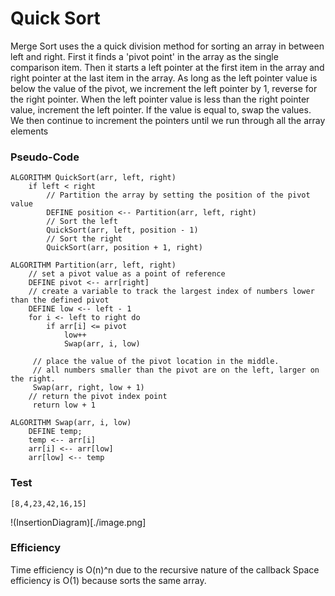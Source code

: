 # Quick Sort

Merge Sort uses the a quick division method for sorting an array in between left and right. First it finds a 'pivot point' in the array as the single comparison item. Then it starts a left pointer at the first item in the array and right pointer at the last item in the array. As long as the left pointer value is below the value of the pivot, we increment the left pointer by 1, reverse for the right pointer. When the left pointer value is less than the right pointer value, increment the left pointer. If the value is equal to, swap the values. We then continue to increment the pointers until we run through all the array elements

### Pseudo-Code
```
ALGORITHM QuickSort(arr, left, right)
    if left < right
        // Partition the array by setting the position of the pivot value 
        DEFINE position <-- Partition(arr, left, right)
        // Sort the left
        QuickSort(arr, left, position - 1)
        // Sort the right
        QuickSort(arr, position + 1, right)

ALGORITHM Partition(arr, left, right)
    // set a pivot value as a point of reference
    DEFINE pivot <-- arr[right]
    // create a variable to track the largest index of numbers lower than the defined pivot
    DEFINE low <-- left - 1
    for i <- left to right do
        if arr[i] <= pivot
            low++
            Swap(arr, i, low)

     // place the value of the pivot location in the middle.
     // all numbers smaller than the pivot are on the left, larger on the right. 
     Swap(arr, right, low + 1)
    // return the pivot index point
     return low + 1

ALGORITHM Swap(arr, i, low)
    DEFINE temp;
    temp <-- arr[i]
    arr[i] <-- arr[low]
    arr[low] <-- temp
```

### Test
```[8,4,23,42,16,15]```

!(InsertionDiagram)[./image.png]

### Efficiency
Time efficiency is O(n)^n due to the recursive nature of the callback
Space efficiency is O(1) because sorts the same array.